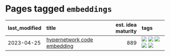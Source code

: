 # Pages tagged `embeddings`

|last_modified|title|est. idea maturity|tags
|:---|:---|---:|:---|
|2023-04-25|[hypernetwork code embedding](../hypernetwork_embedding_for_code.md)|889|[![](https://img.shields.io/badge/tag-embeddings-cc5ed7)](../tags/embeddings.md) [![](https://img.shields.io/badge/tag-llm-dd597e)](../tags/llm.md) [![](https://img.shields.io/badge/tag-machinelearning-e8ae48)](../tags/machinelearning.md) [![](https://img.shields.io/badge/tag-models-6013c8)](../tags/models.md) [![](https://img.shields.io/badge/tag-nlp-b5ec2c)](../tags/nlp.md)|